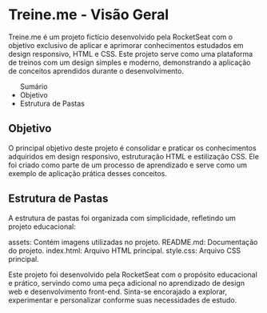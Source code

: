 <h1>Treine.me - Visão Geral</h1>
Treine.me é um projeto fictício desenvolvido pela RocketSeat com o objetivo exclusivo de aplicar e aprimorar conhecimentos estudados em design responsivo, HTML e CSS.
Este projeto serve como uma plataforma de treinos com um design simples e moderno, demonstrando a aplicação de conceitos aprendidos durante o desenvolvimento.

<ul>Sumário
<li>Objetivo</li>
<li>Estrutura de Pastas</li>
</ul>

<h2>Objetivo</h2>
O principal objetivo deste projeto é consolidar e praticar os conhecimentos adquiridos em design responsivo, estruturação HTML e estilização CSS. Ele foi criado como parte de um processo de aprendizado e serve como um exemplo de aplicação prática desses conceitos.


<h2>Estrutura de Pastas</h2>
A estrutura de pastas foi organizada com simplicidade, refletindo um projeto educacional:

assets: Contém imagens utilizadas no projeto.
README.md: Documentação do projeto.
index.html: Arquivo HTML principal.
style.css: Arquivo CSS principal.


Este projeto foi desenvolvido pela RocketSeat com o propósito educacional e prático, servindo como uma peça adicional no aprendizado de design web e desenvolvimento front-end. Sinta-se encorajado a explorar, experimentar e personalizar conforme suas necessidades de estudo.






